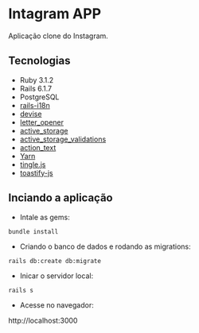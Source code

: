 # Intagram APP

Aplicação clone do Instagram.

## Tecnologias

- Ruby 3.1.2
- Rails 6.1.7
- PostgreSQL
- [rails-i18n](https://github.com/svenfuchs/rails-i18n)
- [devise](https://github.com/heartcombo/devise)
- [letter_opener](https://github.com/ryanb/letter_opener)
- [active_storage](https://github.com/rails/rails/tree/main/activestorage)
- [active_storage_validations](https://github.com/igorkasyanchuk/active_storage_validations)
- [action_text](https://github.com/rails/actiontext/tree/archive)
- [Yarn](https://yarnpkg.com/)
- [tingle.js](https://tingle.robinparisi.com/)
- [toastify-js](https://github.com/apvarun/toastify-js)

## Inciando a aplicação

- Intale as gems:

```
bundle install
```

- Criando o banco de dados e rodando as migrations:

```
rails db:create db:migrate
```

- Inicar o servidor local:

```
rails s
```

- Acesse no navegador:

http://localhost:3000
